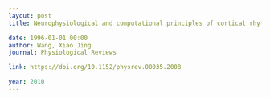 ```yaml
---
layout: post
title: Neurophysiological and computational principles of cortical rhythms in cognition

date: 1996-01-01 00:00
author: Wang, Xiao Jing
journal: Physiological Reviews

link: https://doi.org/10.1152/physrev.00035.2008

year: 2010
---
```



